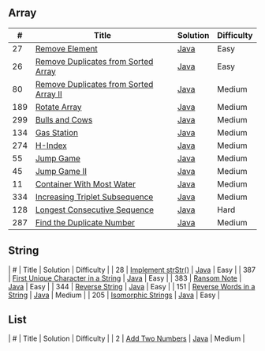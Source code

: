 ## Array

| #    | Title                                                        | Solution                               | Difficulty |
| ---- | ------------------------------------------------------------ | -------------------------------------- | ---------- |
| 27   | [Remove Element](https://leetcode.com/problems/remove-element/) | [Java](src/array/RemoveDuplicates.java)    | Easy       |
| 26   | [Remove Duplicates from Sorted Array](https://leetcode.com/problems/remove-duplicates-from-sorted-array/description/) | [Java](src/array/RemoveDuplicates.java)    | Easy       |
| 80   | [Remove Duplicates from Sorted Array II](https://leetcode.com/problems/remove-duplicates-from-sorted-array-ii/description/) | [Java](src/array/RemoveDuplicatesII.java) | Medium     |
| 189  | [Rotate Array](https://leetcode.com/problems/rotate-array/) | [Java](src/array/RotateArray.java) | Medium     |
| 299  | [Bulls and Cows](https://leetcode.com/problems/bulls-and-cows/) | [Java](src/array/BullsAndCows.java) | Medium     |
| 134  | [Gas Station](https://leetcode.com/problems/gas-station/) | [Java](src/array/GasStation.java) | Medium     |
| 274  | [H-Index](https://leetcode.com/problems/h-index/) | [Java](src/array/HIndex.java) | Medium     |
| 55   | [Jump Game](https://leetcode.com/problems/jump-game/) | [Java](src/array/JumpGame.java) | Medium     |
| 45   | [Jump Game II](https://leetcode.com/problems/jump-game-ii/) | [Java](src/array/JumpGameII.java) | Medium     |
| 11   | [Container With Most Water](https://leetcode.com/problems/container-with-most-water/) | [Java](src/array/ContainerWithMostWater.java) | Medium     |
| 334  | [Increasing Triplet Subsequence](https://leetcode.com/problems/increasing-triplet-subsequence/) | [Java](src/array/IncreasingTripletSubsequence.java) | Medium     |
| 128  | [Longest Consecutive Sequence](https://leetcode.com/problems/longest-consecutive-sequence/) | [Java](src/array/LongestConsecutiveSequence.java) | Hard     |
| 287  | [Find the Duplicate Number](https://leetcode.com/problems/find-the-duplicate-number/) | [Java](src/array/FindTheDuplicateNumber.java) | Medium     |

## String

| #    | Title                                                        | Solution                               | Difficulty |
| 28   | [Implement strStr()](https://leetcode.com/problems/implement-strstr/) | [Java](src/string/ImplementStrStr.java) | Easy     |
| 387  | [First Unique Character in a String](https://leetcode.com/problems/first-unique-character-in-a-string/) | [Java](src/string/FirstUniqueCharacterInAString.java) | Easy     |
| 383  | [Ransom Note](https://leetcode.com/problems/ransom-note/) | [Java](src/string/RansomNote.java) | Easy     |
| 344  | [Reverse String](https://leetcode.com/problems/reverse-string/) | [Java](src/string/ReverseString.java) | Easy     |
| 151  | [Reverse Words in a String](https://leetcode.com/problems/reverse-words-in-a-string/) | [Java](src/string/ReverseWordsInAString.java) | Medium     |
| 205  | [Isomorphic Strings](https://leetcode.com/problems/isomorphic-strings/) | [Java](src/string/IsomorphicStrings.java) | Easy     |

## List

| #    | Title                                                        | Solution                               | Difficulty |
| 2   | [Add Two Numbers](https://leetcode.com/problems/add-two-numbers/) | [Java](src/list/AddTwoNumbers.java) | Medium     |
